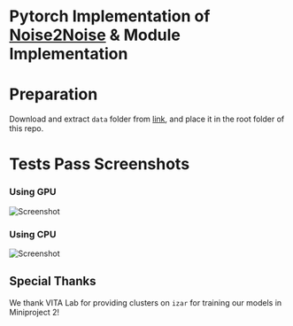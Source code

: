 # Pytorch Implementation of [Noise2Noise](https://arxiv.org/abs/1803.04189) & Module Implementation

# Preparation
Download and extract `data` folder from [link](https://drive.google.com/file/d/1u9EIGj0z6LspZcj2wpStIqdLYsNwC6Bl/view?usp=sharing), and place it in the root folder of this repo.

# Tests Pass Screenshots
### Using GPU
![Screenshot](https://i.ibb.co/VJTbsFg/image.png)

### Using CPU
![Screenshot](https://i.ibb.co/Ld9B4Y7/image.png)

## Special Thanks
We thank VITA Lab for providing clusters on `izar` for training our models in Miniproject 2!
